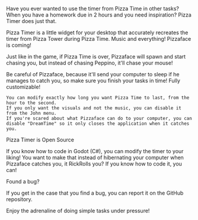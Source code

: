 Have you ever wanted to use the timer from Pizza Time in other tasks? When you have a homework due in 2 hours and you need inspiration?
Pizza Timer does just that.

Pizza Timer is a little widget for your desktop that accurately recreates the timer from Pizza Tower during Pizza Time. Music and everything!
Pizzaface is coming!

Just like in the game, if Pizza Time is over, Pizzaface will spawn and start chasing you, but instead of chasing Peppino, it'll chase your mouse!

Be careful of Pizzaface, because it'll send your computer to sleep if he manages to catch you, so make sure you finish your tasks in time!
Fully customizable!

    You can modify exactly how long you want Pizza Time to last, from the hour to the second.
    If you only want the visuals and not the music, you can disable it from the John menu.
    If you're scared about what Pizzaface can do to your computer, you can disable "DreamTime" so it only closes the application when it catches you.

Pizza Timer is Open Source

If you know how to code in Godot (C#), you can modify the timer to your liking! You want to make that instead of hibernating your computer when Pizzaface catches you, it RickRolls you? If you know how to code it, you can!


Found a bug?

If you get in the case that you find a bug, you can report it on the GitHub repository.



Enjoy the adrenaline of doing simple tasks under pressure!